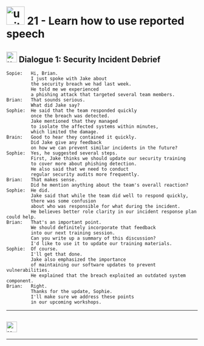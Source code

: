 #  <img width="48" height="48" src="https://img.icons8.com/emoji/48/united-kingdom-emoji.png" alt="united-kingdom-emoji"/> 21 - Learn how to use reported speech

##  <img width="28" height="28" src="https://img.icons8.com/emoji/28/united-kingdom-emoji.png" alt="united-kingdom-emoji"/> Dialogue 1: Security Incident Debrief

```
Sopie:   Hi, Brian.
         I just spoke with Jake about
         the security breach we had last week.
         He told me we experienced
         a phishing attack that targeted several team members.
Brian:   That sounds serious.
         What did Jake say?
Sophie:  He said that the team responded quickly
         once the breach was detected.
         Jake mentioned that they managed
         to isolate the affected systems within minutes,
         which limited the damage.
Brain:   Good to hear they contained it quickly.
         Did Jake give any feedback
         on how we can prevent similar incidents in the future?
Sophie:  Yes, he suggested several steps.
         First, Jake thinks we should update our security training
         to cover more about phishing detection.
         He also said that we need to conduct
         regular security audits more frequently.  
Brian:   That makes sense.
         Did he mention anything about the team's overall reaction?
Sophie:  He did.
         Jake said that while the team did well to respond quickly,
         there was some confusion
         about who was responsible for what during the incident.
         He believes better role clarity in our incident response plan could help.  
Brian:   That's an important point.
         We should definitely incorporate that feedback
         into our next training session.
         Can you write up a summary of this discussion?
         I'd like to use it to update our training materials.
Sophie:  Of course.
         I'll get that done.
         Jake also emphasized the importance
         of maintaining our software updates to prevent vulnerabilities.
         He explained that the breach exploited an outdated system component.
Brian:   Right.
         Thanks for the update, Sophie.
         I'll make sure we address these points
         in our upcoming workshops.
```

---

##  <img width="28" height="28" src="https://img.icons8.com/emoji/28/united-kingdom-emoji.png" alt="united-kingdom-emoji"/>

---
